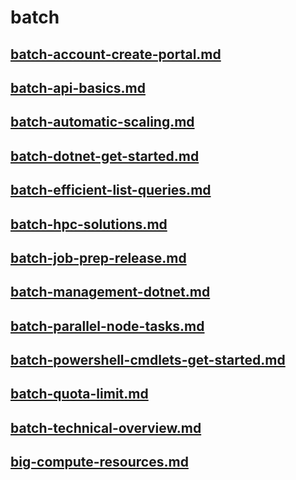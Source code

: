 # batch
## [batch-account-create-portal.md](batch-account-create-portal.md)
## [batch-api-basics.md](batch-api-basics.md)
## [batch-automatic-scaling.md](batch-automatic-scaling.md)
## [batch-dotnet-get-started.md](batch-dotnet-get-started.md)
## [batch-efficient-list-queries.md](batch-efficient-list-queries.md)
## [batch-hpc-solutions.md](batch-hpc-solutions.md)
## [batch-job-prep-release.md](batch-job-prep-release.md)
## [batch-management-dotnet.md](batch-management-dotnet.md)
## [batch-parallel-node-tasks.md](batch-parallel-node-tasks.md)
## [batch-powershell-cmdlets-get-started.md](batch-powershell-cmdlets-get-started.md)
## [batch-quota-limit.md](batch-quota-limit.md)
## [batch-technical-overview.md](batch-technical-overview.md)
## [big-compute-resources.md](big-compute-resources.md)
